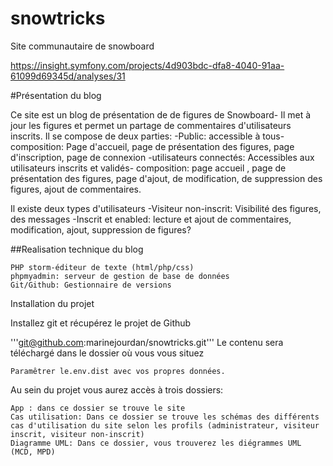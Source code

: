 # snowtricks
Site communautaire de snowboard

https://insight.symfony.com/projects/4d903bdc-dfa8-4040-91aa-61099d69345d/analyses/31

#Présentation du blog

Ce site est un blog de présentation de de figures de Snowboard- Il met à jour les figures et permet un partage de commentaires d'utilisateurs inscrits. Il se compose de deux parties: -Public: accessible à tous- composition: Page d'accueil, page de présentation des figures,  page d'inscription, page de connexion 
-utilisateurs connectés: Accessibles aux utilisateurs inscrits et validés- composition: page accueil , page de présentation des figures, page d'ajout, de modification, de suppression des figures, ajout de commentaires.

Il existe deux types d'utilisateurs 
-Visiteur non-inscrit: Visibilité des figures, des messages
-Inscrit et enabled: lecture et ajout de commentaires, modification, ajout, suppression de figures?

##Realisation technique du blog

    PHP storm-éditeur de texte (html/php/css)
    phpmyadmin: serveur de gestion de base de données
    Git/Github: Gestionnaire de versions

Installation du projet

Installez git et récupérez le projet de Github

'''git@github.com:marinejourdan/snowtricks.git''' Le contenu sera téléchargé dans le dossier où vous vous situez

    Paramêtrer le.env.dist avec vos propres données.

Au sein du projet vous aurez accès à trois dossiers:

    App : dans ce dossier se trouve le site
    Cas utilisation: Dans ce dossier se trouve les schémas des différents cas d'utilisation du site selon les profils (administrateur, visiteur inscrit, visiteur non-inscrit)
    Diagramme UML: Dans ce dossier, vous trouverez les diégrammes UML (MCD, MPD)

